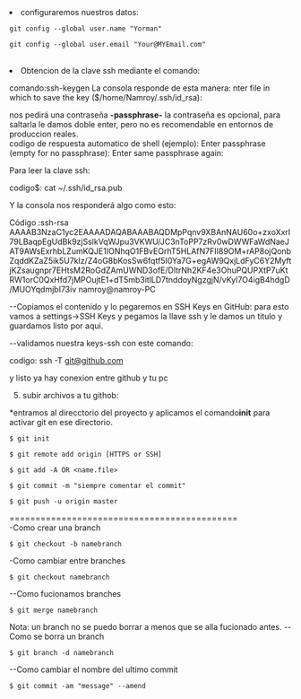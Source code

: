 
<li>configuraremos nuestros datos:</li>
<p><code>git config --global user.name "Yorman"</code></p>
<p><code>git config --global user.email "Your@MYEmail.com"</code></p><br>

<li>Obtencion de la clave ssh mediante el comando:</li>

comando:ssh-keygen
La consola responde de esta manera:
nter file in which to save the key ($/home/Namroy/.ssh/id_rsa):

nos pedirá una contraseña <b>-passphrase-</b> la contraseña es opcional,
para saltarla le damos doble enter, pero no es recomendable en entornos de produccion reales.
<br>
codigo de respuesta automatico de shell (ejemplo):
Enter passphrase (empty for no passphrase):
Enter same passphrase again: 

Para leer la clave ssh:

codigo$: cat ~/.ssh/id_rsa.pub

Y la consola nos responderá algo como esto:

Código :ssh-rsa AAAAB3NzaC1yc2EAAAADAQABAAABAQDMpPqnv9XBAnNAU60o+zxoXxrl79LBaqpEgUdBk9zjSslkVqWJpu3VKWU/JC3nToPP7zRv0wDWWFaWdNaeJAT9AWsExrhbLZumKQJE1IONhqO1FBvEOrhT5HLAfN7FII89OM+rAP8ojQonbZqddKZaZ5ik5U7kIz/Z4oG8bKosSw6fqtf5I0Ya7G+egAW9QxjLdFyC6Y2MyftjKZsaugnpr7EHtsM2RoGdZAmUWND3ofE/DltrNh2KF4e3OhuPQUPXtP7uKtRW1orC0QxHfd7jMPOujtE1+dT5mb3itlLD7tnddoyNgzgjN/vKyl7O4igB4hdgD/MUOYqdmjbI73iv namroy@namroy-PC

--Copiamos el contenido y lo pegaremos en SSH Keys en GitHub:
  para esto vamos a settings->SSH Keys y pegamos la llave ssh y le damos un titulo  y guardamos listo por aqui.
  

--validamos nuestra keys-ssh con este comando:

codigo: ssh -T git@github.com 

y listo ya hay conexion entre github y tu pc

5) subir archivos a tu githob:

*entramos al direcctorio del proyecto y aplicamos el comando<b>init</b> para activar git en ese directorio.<br>

<code><p>$ git init</p></code>

<code><p>$ git remote add origin [HTTPS or SSH]</p></code>

<code><p>$ git add -A OR <name.file> </p></code>

<code><p>$ git commit -m "siempre comentar el commit"</p></code>

<code><p>$ git push -u origin master</p></code>

============================================<br>
-Como crear una branch
<code><p>$ git checkout -b namebranch</p></code>

-Como cambiar entre branches

<code><p>$ git checkout namebranch</p></code>

--Como fucionamos branches

<code><p>$ git merge namebranch</p></code>

Nota: un branch no se puedo borrar a menos que se alla fucionado antes. 
--Como se borra un branch

<code><p>$ git branch -d namebranch</p></code>

--Como cambiar el nombre del ultimo commit 

<code><p>$ git commit -am "message" --amend</p></code>



